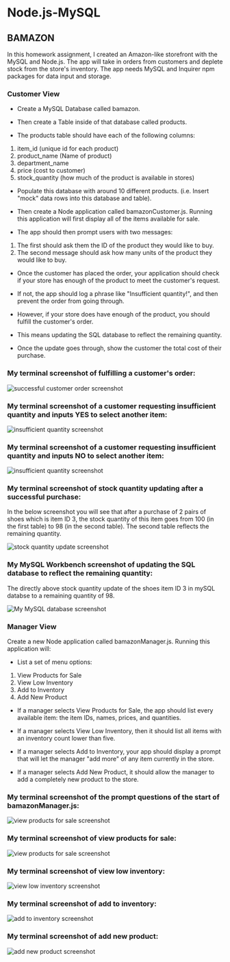 # Node.js-MySQL
## BAMAZON
In this homework assignment, I created an Amazon-like storefront with the MySQL and Node.js. The app will take in orders from customers and deplete stock from the store's inventory. The app needs MySQL and Inquirer npm packages for data input and storage.

### Customer View 

* Create a MySQL Database called bamazon.

* Then create a Table inside of that database called products.

* The products table should have each of the following columns:

1. item_id (unique id for each product)
2. product_name (Name of product)
3. department_name
4. price (cost to customer)
5. stock_quantity (how much of the product is available in stores)

* Populate this database with around 10 different products. (i.e. Insert "mock" data rows into this database and table).

* Then create a Node application called bamazonCustomer.js. Running this application will first display all of the items available for sale. 

* The app should then prompt users with two messages:

1. The first should ask them the ID of the product they would like to buy.
2. The second message should ask how many units of the product they would like to buy.

* Once the customer has placed the order, your application should check if your store has enough of the product to meet the customer's request.

* If not, the app should log a phrase like "Insufficient quantity!", and then prevent the order from going through.

* However, if your store does have enough of the product, you should fulfill the customer's order.

* This means updating the SQL database to reflect the remaining quantity.

* Once the update goes through, show the customer the total cost of their purchase.



### My terminal screenshot of fulfilling a customer's order:

![successful customer order screenshot](/images/fulfilling-a-customers-purchase.png)


### My terminal screenshot of a customer requesting insufficient quantity and inputs YES to select another item:

![insufficient quantity screenshot](/images/insufficient-quantity-and-YES-to-selecting-another-item.png)

### My terminal screenshot of a customer requesting insufficient quantity and inputs NO to select another item:

![insufficient quantity screenshot](/images/insufficient-quantity-and-NO-to-selecting-another-item.png)


### My terminal screenshot of stock quantity updating after a successful purchase:
In the below screenshot you will see that after a purchase of 2 pairs of shoes which is item ID 3, the stock quantity of this item goes from 100 (in the first table) to 98 (in the second table). The second table reflects the remaining quantity.

![stock quantity update screenshot](/images/my-terminal-screenshot-of-stock-quantity-updating.png)


<!-- ### My mySQL Workbench screenshot of the above shoes stock quantity updating: -->
### My MySQL Workbench screenshot of updating the SQL database to reflect the remaining quantity:
The directly above stock quantity update of the shoes item ID 3 in mySQL databse to a remaining quantity of 98.

![My MySQL database screenshot](/images/mySQL-workbench-screenshot-of-the-above-shoes-item-ID-3-stock-quantity-update-to-98-units.png)


### Manager View 
Create a new Node application called bamazonManager.js. Running this application will:

* List a set of menu options:
1. View Products for Sale
2. View Low Inventory
3. Add to Inventory
4. Add New Product

* If a manager selects View Products for Sale, the app should list every available item: the item IDs, names, prices, and quantities.

* If a manager selects View Low Inventory, then it should list all items with an inventory count lower than five.

* If a manager selects Add to Inventory, your app should display a prompt that will let the manager "add more" of any item currently in the store.

* If a manager selects Add New Product, it should allow the manager to add a completely new product to the store.


### My terminal screenshot of the prompt questions of the start of bamazonManager.js:

![view products for sale screenshot](/images/fulfilling-a-customers-purchase.png)


### My terminal screenshot of view products for sale:

![view products for sale screenshot](/images/fulfilling-a-customers-purchase.png)


### My terminal screenshot of view low inventory:

![view low inventory screenshot](/images/fulfilling-a-customers-purchase.png)


### My terminal screenshot of add to inventory:

![add to inventory screenshot](/images/fulfilling-a-customers-purchase.png)


### My terminal screenshot of add new product:

![add new product screenshot](/images/fulfilling-a-customers-purchase.png)



